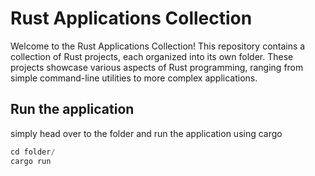 # Rust Applications Collection

Welcome to the Rust Applications Collection! This repository contains a collection of Rust projects, each organized into its own folder. These projects showcase various aspects of Rust programming, ranging from simple command-line utilities to more complex applications.

## Run the application

simply head over to the folder and run the application using cargo

```rust 
cd folder/
cargo run
```
